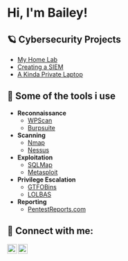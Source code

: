 <h1>Hi, I'm Bailey!


<h2>🪐 Cybersecurity Projects</h2>

- [My Home Lab](https://github.com/Stradestack/)
- [Creating a SIEM](https://github.com/Stradestack/)
- [A Kinda Private Laptop](https://github.com/Stradestack/)

<h2>🔧 Some of the tools i use</h2>

- <b>Reconnaissance</b>
  - [WPScan](https://github.com/Stradestack/)
  - [Burpsuite](https://github.com/Stradestack/)
- <b>Scanning</b>
  - [Nmap](https://github.com/Stradestack/)
  - [Nessus](https://github.com/Stradestack/)
- <b>Exploitation</b>
  - [SQLMap](https://github.com/Stradestack/)
  - [Metasploit](https://github.com/Stradestack/)
- <b>Privilege Escalation</b>
  - [GTFOBins](https://github.com/Stradestack/)
  - [LOLBAS](https://github.com/Stradestack/)
- <b>Reporting</b>
  - [PentestReports.com](https://github.com/Stradestack/)

<h2> 💬 Connect with me:</h2>

[<img align="left" alt="Baileyfullerton | Twitter" width="22px" src="https://cdn.jsdelivr.net/npm/simple-icons@v3/icons/twitter.svg" />][twitter]
[<img align="left" alt="Baileyfullerton | LinkedIn" width="22px" src="https://cdn.jsdelivr.net/npm/simple-icons@v3/icons/linkedin.svg" />][linkedin]

[twitter]: https://twitter.com/baileyfullerton
[linkedin]: https://linkedin.com/in/baileyfullerton

<!--
**stradestack/stradestack** is a ✨ _special_ ✨ repository because its `README.md` (this file) appears on your GitHub profile.

Here are some ideas to get you started:

- 🔭 I’m currently working on ...
- 🌱 I’m currently learning ...
- 👯 I’m looking to collaborate on ...
- 🤔 I’m looking for help with ...
- 💬 Ask me about ...
- 📫 How to reach me: ...
- 😄 Pronouns: ...
- ⚡ Fun fact: ...
-->
